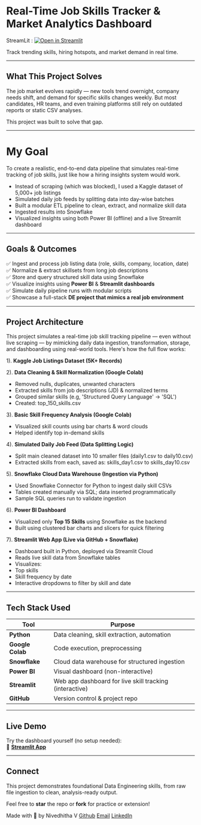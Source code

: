 #  Real-Time Job Skills Tracker & Market Analytics Dashboard

StreamLit :  [![Open in Streamlit](https://static.streamlit.io/badges/streamlit_badge_black_white.svg)](https://top-skills-dashboard-nivedhitha.streamlit.app/)
 
 Track trending skills, hiring hotspots, and market demand in real time.

---

##  What This Project Solves

The job market evolves rapidly — new tools trend overnight, company needs shift, and demand for specific skills changes weekly. But most candidates, HR teams, and even training platforms still rely on outdated reports or static CSV analyses.

This project was built to solve that gap.

---

# My Goal
To create a realistic, end-to-end data pipeline that simulates real-time tracking of job skills, just like how a hiring insights system would work.

- Instead of scraping (which was blocked), I used a Kaggle dataset of 5,000+ job listings
- Simulated daily job feeds by splitting data into day-wise batches
- Built a modular ETL pipeline to clean, extract, and normalize skill data
- Ingested results into Snowflake
- Visualized insights using both Power BI (offline) and a live Streamlit dashboard



---

## Goals & Outcomes

✅ Ingest and process job listing data (role, skills, company, location, date)  
✅ Normalize & extract skillsets from long job descriptions  
✅ Store and query structured skill data using Snowflake  
✅ Visualize insights using **Power BI** & **Streamlit dashboards**  
✅ Simulate daily pipeline runs with modular scripts  
✅ Showcase a full-stack **DE project that mimics a real job environment**
                 

---

##  Project Architecture

This project simulates a real-time job skill tracking pipeline — even without live scraping — by mimicking daily data ingestion, transformation, storage, and dashboarding using real-world tools. Here's how the full flow works:

1). **Kaggle Job Listings Dataset (5K+ Records)**

2). **Data Cleaning & Skill Normalization (Google Colab)**
- Removed nulls, duplicates, unwanted characters
- Extracted skills from job descriptions (JD) & normalized terms
- Grouped similar skills (e.g, 'Structured Query Language' → 'SQL')
- Created: top_150_skills.csv

3). **Basic Skill Frequency Analysis (Google Colab)**
- Visualized skill counts using bar charts & word clouds
- Helped identify top in-demand skills 

4). **Simulated Daily Job Feed (Data Splitting Logic)**
- Split main cleaned dataset into 10 smaller files (daily1.csv to daily10.csv)
- Extracted skills from each, saved as: skills_day1.csv to skills_day10.csv

5). **Snowflake Cloud Data Warehouse (Ingestion via Python)**
- Used Snowflake Connector for Python to ingest daily skill CSVs
- Tables created manually via SQL; data inserted programmatically
- Sample SQL queries run to validate ingestion


6). **Power BI Dashboard**
- Visualized only **Top 15 Skills** using Snowflake as the backend
- Built using clustered bar charts and slicers for quick filtering

 7). **Streamlit Web App (Live via GitHub + Snowflake)**
- Dashboard built in Python, deployed via Streamlit Cloud
- Reads live skill data from Snowflake tables
- Visualizes:
 - Top skills
 - Skill frequency by date
- Interactive dropdowns to filter by skill and date


---

##  Tech Stack Used

| Tool           | Purpose                          |
|----------------|----------------------------------|
| **Python**     | Data cleaning, skill extraction, automation |
| **Google Colab** | Code execution, preprocessing |
| **Snowflake**  | Cloud data warehouse for structured ingestion |
| **Power BI**   | Visual dashboard (non-interactive) |
| **Streamlit**  | Web app dashboard for live skill tracking (interactive) |
| **GitHub**     | Version control & project repo |

---

##  Live Demo

Try the dashboard yourself (no setup needed):  
🔗 [**Streamlit App**](https://top-skills-dashboard-nivedhitha.streamlit.app/)

---

## Connect

This project demonstrates foundational Data Engineering skills, from raw file ingestion to clean, analysis-ready output.

Feel free to **star** the repo or **fork** for practice or extension!

Made with 💙 by Nivedhitha V 
[Github](https://github.com/Nivedhitha-V)
[Email](nivedhithav0407@gmail.com)
[LinkedIn](https://www.linkedin.com/in/nivedhitha-v/)

